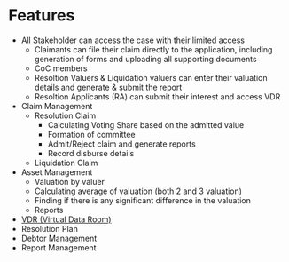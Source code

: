 # Features

* All Stakeholder can access the case with their limited access
  * Claimants can file their claim directly to the application, including generation of forms and uploading all supporting documents
  * CoC members
  * Resoltion Valuers & Liquidation valuers can enter their valuation details and generate & submit the report
  * Resoltion Applicants (RA) can submit their interest and access VDR
* Claim Management
  * Resolution Claim
    * Calculating Voting Share based on the admitted value
    * Formation of committee
    * Admit/Reject claim and generate reports
    * Record disburse details
  * Liquidation Claim
* Asset Management
  * Valuation by valuer
  * Calculating average of valuation (both 2 and 3 valuation)
  * Finding if there is any significant difference in the valuation
  * Reports
* [VDR (Virtual Data Room)](vdr/vdr.md)
* Resolution Plan
* Debtor Management
* Report Management
